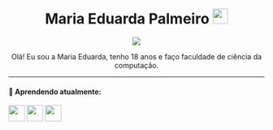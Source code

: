 <h1 align="center"> Maria Eduarda Palmeiro 
<img src="https://gifcity.carrd.co/assets/images/gallery92/9494afc0.gif?v=e3c0bc0f" width="30">
</h1>
  
<p align="center">
  <img src="https://biscuit2.crd.co/assets/images/gallery14/7245f378.gif?v=417d2f39">
</p>
<p align="center">
   Olá! Eu sou a Maria Eduarda, tenho 18 anos e faço faculdade de ciência da computação.
</p>

---

<h4> 🌱 Aprendendo atualmente: </h4>
<code><img height="32" src="https://cdn-icons-png.flaticon.com/512/174/174854.png"></code>
<code><img height="32" src="https://cdn-icons-png.flaticon.com/512/732/732190.png"></code>
<code><img height="32" src="https://cdn-icons-png.flaticon.com/512/5968/5968350.png"></code>


<!--
**eduardapalmeiro/eduardapalmeiro** is a ✨ _special_ ✨ repository because its `README.md` (this file) appears on your GitHub profile.

Here are some ideas to get you started:

- 🔭 I’m currently working on ...
- 🌱 I’m currently learning ...
- 👯 I’m looking to collaborate on ...
- 🤔 I’m looking for help with ...
- 💬 Ask me about ...
- 📫 How to reach me: ...
- 😄 Pronouns: ...
- ⚡ Fun fact: ...
-->
